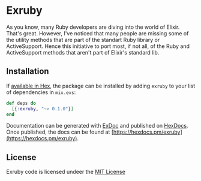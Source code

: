 # Exruby

As you know, many Ruby developers are diving into the world of Elixir.
That's great. However, I've noticed that many people
are missing some of the utility methods that are part of the standart
Ruby library or ActiveSupport. Hence this initiative to port most, if not all,
of the Ruby and ActiveSupport methods that aren't part of Elixir's standard lib.

## Installation

If [available in Hex](https://hex.pm/docs/publish), the package can be installed
by adding `exruby` to your list of dependencies in `mix.exs`:

```elixir
def deps do
  [{:exruby, "~> 0.1.0"}]
end
```

Documentation can be generated with [ExDoc](https://github.com/elixir-lang/ex_doc)
and published on [HexDocs](https://hexdocs.pm). Once published, the docs can
be found at [https://hexdocs.pm/exruby](https://hexdocs.pm/exruby).

## License

Exruby code is licensed undeer the [MIT License](https://github.com/phoenixframework/phoenix/blob/master/LICENSE.md)

